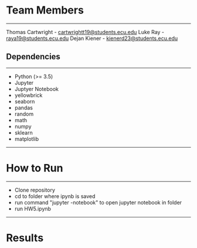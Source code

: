 # Team Members
___
Thomas Cartwright - cartwrightt19@students.ecu.edu
Luke Ray - raya19@students.ecu.edu
Dejan Kiener - kienerd23@students.ecu.edu

## Dependencies
---
 - Python (>= 3.5)
 - Jupyter
 - Juptyer Notebook
 - yellowbrick
 - seaborn
 - pandas
 - random
 - math
 - numpy
 - sklearn
 - matplotlib
___
# How to Run
---
- Clone repository
- cd to folder where ipynb is saved
- run command "jupyter -notebook" to open jupyter notebook in folder
- run HW5.ipynb
---
# Results
